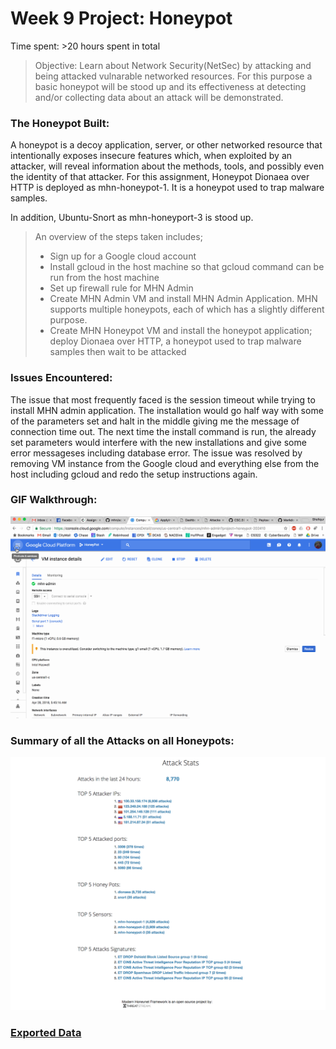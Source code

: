 # Week 9 Project: Honeypot

Time spent: >20 hours spent in total

> Objective: Learn about Network Security(NetSec) by attacking and being attacked vulnarable networked resources. For this purpose a basic honeypot will be stood up and its effectiveness at detecting and/or collecting data about an attack will be demonstrated.

### The Honeypot Built:
A honeypot is a decoy application, server, or other networked resource that intentionally exposes insecure features which, when exploited by an attacker, will reveal information about the methods, tools, and possibly even the identity of that attacker. For this assignment, Honeypot Dionaea over HTTP is deployed as mhn-honeypot-1. It is a honeypot used to trap malware samples.

In addition, Ubuntu-Snort as mhn-honeyport-3 is stood up.
> An overview of the steps taken includes;
> - Sign up for a Google cloud account
> - Install gcloud in the host machine so that gcloud command can be run from the host machine
> - Set up firewall rule for MHN Admin
> - Create MHN Admin VM and install MHN Admin Application. MHN supports multiple honeypots, each of which has a slightly different purpose. 
> - Create MHN Honeypot VM and install the honeypot application; deploy Dionaea over HTTP, a honeypot used to trap malware samples then wait to be attacked

### Issues Encountered:
The issue that most frequently faced is the session timeout while trying to install MHN admin application. The installation would go half way with some of the parameters set and halt in the middle giving me the message of connection time out. The next time the install command is run, the already set parameters would interfere with the new installations and give some error messageses including database error. The issue was resolved by removing VM instance from the Google cloud and everything else from the host including gcloud and redo the setup instructions again.

### GIF Walkthrough:
  ![GIF](https://github.com/shofi384/CSC.59938---Web-Security/blob/master/Week%239-ProjectHoneypot/week%239.gif)

### Summary of all the Attacks on all Honeypots: 
  ![Summary Statistics](https://github.com/shofi384/CSC.59938---Web-Security/blob/master/Week%239-ProjectHoneypot/summaryStat.jpg)


### [Exported Data](https://github.com/shofi384/CSC.59938---Web-Security/blob/master/Week%239-ProjectHoneypot/session.json)
